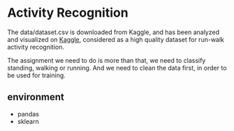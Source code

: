 # Activity Recognition 

The data/dataset.csv is downloaded from Kaggle, and has been analyzed and visualized on [Kaggle](https://www.kaggle.com/vmalyi/run-or-walk-data-analysis-and-visualization), considered as a high quality dataset for run-walk activity recognition.

The assignment we need to do is more than that, we need to classify standing, walking or running. And we need to clean the data first, in order to be used for training.

## environment

* pandas
* sklearn

